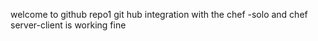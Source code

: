 welcome to github
repo1
git hub integration with the chef -solo and chef server-client is working fine

